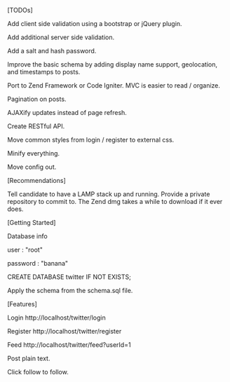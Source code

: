 [TODOs]

Add client side validation using a bootstrap or jQuery plugin.

Add additional server side validation.

Add a salt and hash password.

Improve the basic schema by adding display name support, geolocation, and timestamps to posts.

Port to Zend Framework or Code Igniter. MVC is easier to read / organize. 

Pagination on posts.

AJAXify updates instead of page refresh.

Create RESTful API.

Move common styles from login / register to external css.

Minify everything.

Move config out.


[Recommendations]

Tell candidate to have a LAMP stack up and running.
Provide a private repository to commit to.
The Zend dmg takes a while to download if it ever does.


[Getting Started]

Database info

user : "root"

password : "banana"

CREATE DATABASE twitter IF NOT EXISTS;

Apply the schema from the schema.sql file.


[Features]

Login  http://localhost/twitter/login

Register http://localhost/twitter/register

Feed http://localhost/twitter/feed?userId=1

Post plain text.

Click follow to follow.

